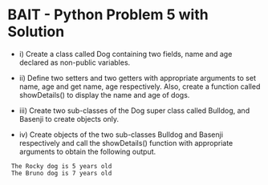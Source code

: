 # BAIT - Python Problem 5 with Solution

* i) Create a class called Dog containing two fields, name and age declared as non-public variables.

* ii) Define two setters and two getters with appropriate arguments to set name, age and get name, age respectively. Also, create a function called showDetails() to display the name and age of dogs.

* iii) Create two sub-classes of the Dog super class called Bulldog, and Basenji to create objects only.

* iv) Create objects of the two sub-classes Bulldog and Basenji respectively and call the showDetails() function with appropriate arguments to obtain the following output.

```
 The Rocky dog is 5 years old
 The Bruno dog is 7 years old
```

